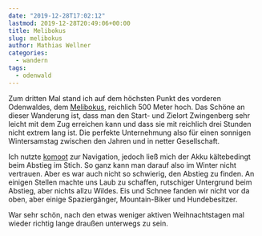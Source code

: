 ```yaml
---
date: "2019-12-28T17:02:12"
lastmod: 2019-12-28T20:49:06+00:00
title: Melibokus
slug: melibokus
author: Mathias Wellner
categories:
  - wandern
tags:
  - odenwald
---
```


Zum dritten Mal stand ich auf dem höchsten Punkt des vorderen Odenwaldes, dem [Melibokus](https://de.wikipedia.org/wiki/Melibokus), reichlich 500 Meter hoch. Das Schöne an dieser Wanderung ist, dass man den Start- und Zielort Zwingenberg sehr leicht mit dem Zug erreichen kann und dass sie mit reichlich drei Stunden nicht extrem lang ist. Die perfekte Unternehmung also für einen sonnigen Wintersamstag zwischen den Jahren und in netter Gesellschaft.

<!--more-->

Ich nutzte [komoot](https://www.komoot.de/) zur Navigation, jedoch ließ mich der Akku kältebedingt beim Abstieg im Stich. So ganz kann man darauf also im Winter nicht vertrauen. Aber es war auch nicht so schwierig, den Abstieg zu finden. An einigen Stellen machte uns Laub zu schaffen, rutschiger Untergrund beim Abstieg, aber nichts allzu Wildes. Eis und Schnee fanden wir nicht vor da oben, aber einige Spaziergänger, Mountain-Biker und Hundebesitzer.

War sehr schön, nach den etwas weniger aktiven Weihnachtstagen mal wieder richtig lange draußen unterwegs zu sein.
